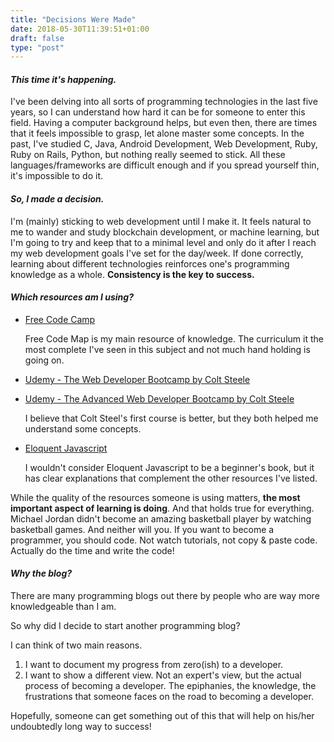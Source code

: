 ```yaml
---
title: "Decisions Were Made"
date: 2018-05-30T11:39:51+01:00
draft: false
type: "post"
---
```


#### *This time it's happening.*

I've been delving into all sorts of programming technologies in the last five years, so I can understand how hard it can be for someone to enter this field. Having a computer background helps, but even then, there are times that it feels impossible to grasp, let alone master some concepts. In the past, I've studied C, Java, Android Development, Web Development, Ruby, Ruby on Rails, Python, but nothing really seemed to stick. All these languages/frameworks are difficult enough and if you spread yourself thin, it's impossible to do it.

#### *So, I made a decision.*

I'm (mainly) sticking to web development until I make it. It feels natural to me to wander and study blockchain development, or machine learning, but I'm going to try and keep that to a minimal level and only do it after I reach my web development goals I've set for the day/week. If done correctly, learning about different technologies reinforces one's programming knowledge as a whole. **Consistency is the key to success.**

#### *Which resources am I using?*

- [Free Code Camp](https://www.freecodecamp.org/)
 
    Free Code Map is my main resource of knowledge. The curriculum it the most complete I've seen in this subject and not much hand holding is going on.

- [Udemy - The Web Developer Bootcamp by Colt Steele](https://www.udemy.com/the-web-developer-bootcamp/)
- [Udemy - The Advanced Web Developer Bootcamp by Colt Steele](https://www.udemy.com/the-advanced-web-developer-bootcamp/)

    I believe that Colt Steel's first course is better, but they both helped me understand some concepts.

- [Eloquent Javascript](https://www.amazon.com/Eloquent-JavaScript-2nd-Ed-Introduction/dp/1593275846/)

    I wouldn't consider Eloquent Javascript to be a beginner's book, but it has clear explanations that complement the other resources I've listed.

While the quality of the resources someone is using matters, **the most important aspect of learning is doing**. And that holds true for everything. Michael Jordan didn't become an amazing basketball player by watching basketball games. And neither will you. If you want to become a programmer, you should code. Not watch tutorials, not copy & paste code. Actually do the time and write the code!

#### *Why the blog?*

There are many programming blogs out there by people who are way more knowledgeable than I am. 

So why did I decide to start another programming blog?

I can think of two main reasons.

1. I want to document my progress from zero(ish) to a developer.
2. I want to show a different view. Not an expert's view, but the actual process of becoming a developer. The epiphanies, the knowledge, the frustrations that someone faces on the road to becoming a developer.

Hopefully, someone can get something out of this that will help on his/her undoubtedly long way to success!